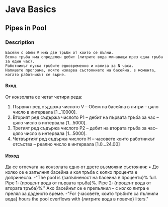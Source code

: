 # Java Basics

## Pipes in Pool

### Description
    Басейн с обем V има две тръби от които се пълни.
    Всяка тръба има определен дебит (литрите вода минаващи през една тръба за един час).
    Работникът пуска тръбите едновременно и излиза за N часа. 
    Напишете програма, която изкарва състоянието на басейна, в момента, когато работникът се върне.

#### Вход 
От конзолата се четат четири реда: 
1. Първият ред съдържа числото V – Обем на басейна в литри – цяло число в интервала [1…10000]. 
2. Вторият ред съдържа числото P1 – дебит на първата тръба за час – цяло число в интервала [1…5000].
3. Третият ред съдържа числото P2 – дебит на втората тръба за час– цяло число в интервала [1…5000]. 
4. Четвъртият ред съдържа числото H – часовете които работникът отсъства – реално число в интервала [1.0…24.00]

#### Изход
Да се отпечата на конзолата едно от двете възможни състояния: 
•	До колко се е запълнил басейна и коя тръба с колко процента е допринесла. 
-"The pool is {запълненост на басейна в проценти}% full. Pipe 1: {процент вода от първата тръба}%. Pipe 2: {процент вода от втората тръба}%."
Aко басейнът се е препълнил – с колко литра е прелял за даденото време.
-"For {часовете, които тръбите са пълнили вода} hours the pool overflows with {литрите вода в повече} liters."